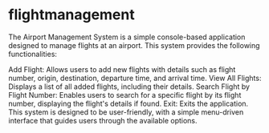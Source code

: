 # flightmanagement

The Airport Management System is a simple console-based application designed to manage flights at an airport. This system provides the following functionalities:

Add Flight: Allows users to add new flights with details such as flight number, origin, destination, departure time, and arrival time.
View All Flights: Displays a list of all added flights, including their details.
Search Flight by Flight Number: Enables users to search for a specific flight by its flight number, displaying the flight's details if found.
Exit: Exits the application.
This system is designed to be user-friendly, with a simple menu-driven interface that guides users through the available options.